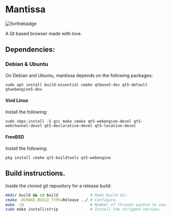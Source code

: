 # Mantissa

![forthebadge](https://forthebadge.com/images/badges/contains-cat-gifs.svg)

A Qt based browser made with love.

## Dependencies:
### Debian & Ubuntu
On Debian and Ubuntu, mantissa depends on the following packages:

`sudo apt install build-essential cmake qtbase5-dev qt5-default qtwebengine5-dev`

#### Void Linux
Install the following:

`sudo xbps-install -S gcc make cmake qt5-webengine-devel qt5-webchannel-devel qt5-declarative-devel qt5-location-devel`

#### FreeBSD
Install the following:

`pkg install cmake qt5-buildtools qt5-webengine`

## Build instructions.
Inside the cloned git repository for a release build:

```bash
mkdir build && cd build              # Make build dir.
cmake -DCMAKE_BUILD_TYPE=Release ../ # Configure,
make -jN                             # Number of threads wanted to use.
sudo make install/strip              # Install the stripped version.
```
